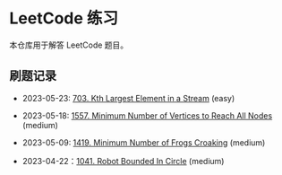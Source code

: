 # LeetCode 练习

本仓库用于解答 LeetCode 题目。

## 刷题记录

- 2023-05-23: [703. Kth Largest Element in a Stream][703] (easy)
- 2023-05-18: [1557. Minimum Number of Vertices to Reach All Nodes][1557] (medium)
- 2023-05-09: [1419. Minimum Number of Frogs Croaking][1419] (medium)
- 2023-04-22：[1041. Robot Bounded In Circle][1041] (medium)

  [703]: https://leetcode.com/problems/kth-largest-element-in-a-stream/
  [1557]: https://leetcode.com/problems/minimum-number-of-vertices-to-reach-all-nodes/
  [1419]: https://leetcode.com/problems/minimum-number-of-frogs-croaking/
  [1041]: https://leetcode.com/problems/robot-bounded-in-circle/
